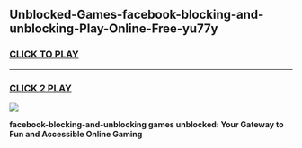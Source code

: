 
## Unblocked-Games-facebook-blocking-and-unblocking-Play-Online-Free-yu77y
<h3>
<a href="https://premium76.site?title=facebook-blocking-and-unblocking&ref=26A">CLICK TO PLAY</a></h3>
<hr>

<h3>
<a href="https://premium76.site?title=facebook-blocking-and-unblocking&ref=26A">CLICK 2 PLAY</a>
  
</h3>

<a href="https://premium76.site?title=facebook-blocking-and-unblocking&ref=26A"><img src="https://clearcache.store/games.png"></a>


**facebook-blocking-and-unblocking games unblocked: Your Gateway to Fun and Accessible Online Gaming**
